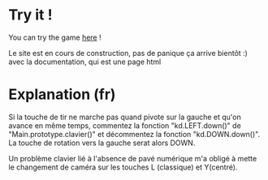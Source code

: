 # Try it !
You can try the game [here]() !

Le site est en cours de construction, pas de panique ça arrive bientôt :) avec la documentation, qui est une page html

# Explanation (fr)

Si la touche de tir ne marche pas quand pivote sur la gauche et qu'on avance en même temps, commentez la fonction "kd.LEFT.down()" de "Main.prototype.clavier()" et décommentez la fonction "kd.DOWN.down()". La touche de rotation vers la gauche serat alors DOWN.

Un problème clavier lié à l'absence de pavé numérique m'a obligé à mette le changement de caméra sur les touches
L (classique) et Y(centré).
